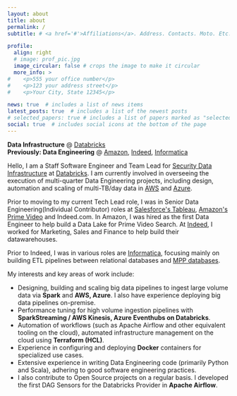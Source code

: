 ```yaml
---
layout: about
title: about
permalink: /
subtitle: # <a href='#'>Affiliations</a>. Address. Contacts. Moto. Etc.

profile:
  align: right
  # image: prof_pic.jpg
  image_circular: false # crops the image to make it circular
  more_info: >
#    <p>555 your office number</p>
#    <p>123 your address street</p>
#    <p>Your City, State 12345</p>

news: true  # includes a list of news items
latest_posts: true  # includes a list of the newest posts
# selected_papers: true # includes a list of papers marked as "selected={true}"
social: true  # includes social icons at the bottom of the page
---
```


**Data Infrastructure** @ [Databricks](https://www.databricks.com/) \
**Previously: Data Engineering** @ [Amazon](https://www.primevideotech.com/our-innovation), [Indeed](https://engineering.indeedblog.com/blog/2018/10/imhotep-scalable-efficient-and-fast/), [Informatica](https://www.informatica.com/)

Hello, I am a Staff Software Engineer and Team Lead for [Security Data Infrastructure](https://www.databricks.com/trust) at [Databricks](https://www.databricks.com/). I am currently involved in overseeing the execution of multi-quarter Data Engineering projects, including design, automation and scaling of multi-TB/day data in [AWS](https://www.databricks.com/product/aws) and [Azure](https://azure.microsoft.com/en-us/products/databricks).

Prior to moving to my current Tech Lead role, I was in Senior Data Engineering(Individual Contributor) roles at [Salesforce's Tableau](https://engineering.tableau.com/), [Amazon's Prime Video](https://www.primevideotech.com/) and Indeed.com. In Amazon, I was hired as the first Data Engineer to help build a Data Lake for Prime Video Search. At [Indeed](https://engineering.indeedblog.com/blog/category/big-data/), I worked for Marketing, Sales and Finance to help build their datawarehouses. 

Prior to Indeed, I was in various roles are [Informatica](https://www.informatica.com/), focusing mainly on building ETL pipelines between relational databases and [MPP databases](https://www.sisense.com/glossary/mpp-database/).

My interests and key areas of work include: 
* Designing, building and scaling big data pipelines to ingest large volume data via **Spark** and **AWS, Azure**. I also have experience deploying big data pipelines on-premise.
* Performance tuning for high volume ingestion pipelines with **SparkStreaming / AWS Kinesis, Azure Eventhubs on Databricks**.
* Automation of workflows (such as Apache Airflow and other equivalent tooling on the cloud), automated infrastructure management on the cloud using **Terraform (HCL)**.
* Experience in configuring and deploying **Docker** containers for specialized use cases.
* Extensive experience in writing Data Engineering code (primarily Python and Scala), adhering to good software engineering practices.
* I also contribute to Open Source projects on a regular basis. I developed the first DAG Sensors for the Databricks Provider in **Apache Airflow**.


